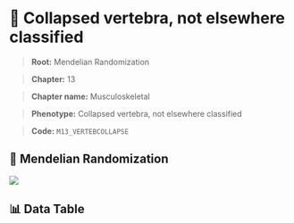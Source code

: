 # 🧪 Collapsed vertebra, not elsewhere classified

> **Root:** Mendelian Randomization

> **Chapter:** 13  

> **Chapter name:** Musculoskeletal

> **Phenotype:** Collapsed vertebra, not elsewhere classified  

> **Code:** `M13_VERTEBCOLLAPSE`

## 🧬 Mendelian Randomization  

<img src="/MR/Figures/Forward/M13_VERTEBCOLLAPSE.png"/>

## 📊 Data Table

<CsvTableMRF src="/MR/Data/Forward/M13_VERTEBCOLLAPSE.csv"/>
